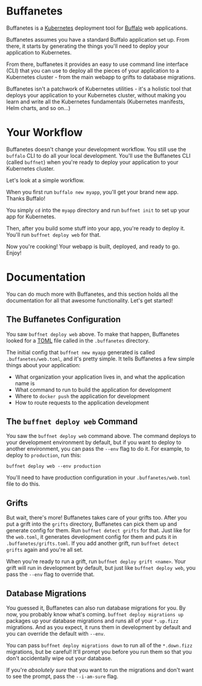 # Buffanetes

Buffanetes is a [Kubernetes](https://kubernetes.io) deployment tool for 
[Buffalo](https://gobuffalo.io) web applications.

Buffanetes assumes you have a standard Buffalo application set up. From there, it starts
by generating the things you'll need to deploy your application to Kubernetes.

From there, buffanetes it provides an easy to use command line interface (CLI) that you
can use to deploy all the pieces of your application to a Kubernetes cluster - from
the main webapp to grifts to database migrations.

Buffanetes isn't a patchwork of Kubernetes utilities - it's a holistic tool that deploys
your application to your Kubernetes cluster, without making you learn and write all the
Kubernetes fundamentals (Kubernetes manifests, Helm charts, and so on...)

# Your Workflow

Buffanetes doesn't change your development workflow. You still use the `buffalo` CLI to
do all your local development. You'll use the Buffanetes CLI (called `buffnet`) when you're ready 
to deploy your application to your Kubernetes cluster.

Let's look at a simple workflow.

When you first run `buffalo new myapp`, you'll get your brand new app. Thanks Buffalo!

You simply `cd` into the `myapp` directory and run `buffnet init` to set up your app for
Kubernetes.

Then, after you build some stuff into your app, you're ready to deploy it. You'll run
`buffnet deploy web` for that.

Now you're cooking! Your webapp is built, deployed, and ready to go. Enjoy!

# Documentation

You can do much more with Buffanetes, and this section holds all the documentation for all 
that awesome functionality. Let's get started!

## The Buffanetes Configuration

You saw `buffnet deploy web` above. To make that happen, Buffanetes looked for a 
[TOML](https://github.com/toml-lang/toml) file called in the `.buffanetes` directory.

The initial config that `buffnet new myapp` generated is called `.buffanetes/web.toml`, and
it's pretty simple. It tells Buffanetes a few simple things about your application:

- What organization your application lives in, and what the application name is
- What command to run to build the application for development
- Where to `docker push` the application for development
- How to route requests to the application development

## The `buffnet deploy web` Command

You saw the `buffnet deploy web` command above. The command deploys to your development 
environment by default, but if you want to deploy to another environment, you can pass 
the `--env` flag to do it. For example, to deploy to `production`, run this:

```console
buffnet deploy web --env production
```

You'll need to have production configuration in your `.buffanetes/web.toml` file to do this.

## Grifts

But wait, there's more! Buffanetes takes care of your grifts too. After you put a grift
into the `grifts` directory, Buffanetes can pick them up and generate config for them. 
Run `buffnet detect grifts` for that. Just like for the `web.toml`, it generates development
config for them and puts it in `.buffanetes/grifts.toml`. If you add another grift, run 
`buffnet detect grifts` again and you're all set.

When you're ready to run a grift, run `buffnet deploy grift <name>`. Your grift will run 
in development by default, but just like `buffnet deploy web`, you pass the `--env` 
flag to override that.

## Database Migrations

You guessed it, Buffanetes can also run database migrations for you. By now, you probably
know what's coming. `buffnet deploy migrations up` packages up your database migrations
and runs all of your `*.up.fizz` migrations. And as you expect, it runs them in development
by default and you can override the default with `--env`.

You can pass `buffnet deploy migrations down` to run all of the `*.down.fizz` migrations, but
be careful! It'll prompt you before you run them so that you don't accidentally wipe out your
database.

If you're _absolutely sure_ that you want to run the migrations and don't want to see the
prompt, pass the `--i-am-sure` flag.